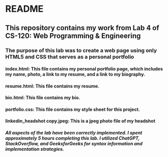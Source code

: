# README

## This repository contains my work from Lab 4 of CS-120: Web Programming & Engineering

### The purpose of this lab was to create a web page using only HTML5 and CSS that serves as a personal portfolio

#### index.html: This file contains my personal portfolio page, which includes my name, photo, a link to my resume, and a link to my biography.

#### resume.html: This file contains my resume.

#### bio.html: This file contains my bio.

#### portfolio.css: This file contains my style sheet for this project.

#### linkedin_headshot copy.jpeg: This is a jpeg photo file of my headshot

##### All aspects of the lab have been correctly implemented. I spent approximately 5 hours completing this lab. I utilized ChatGPT, StackOverflow, and GeeksforGeeks for syntax information and implementation strategies.

